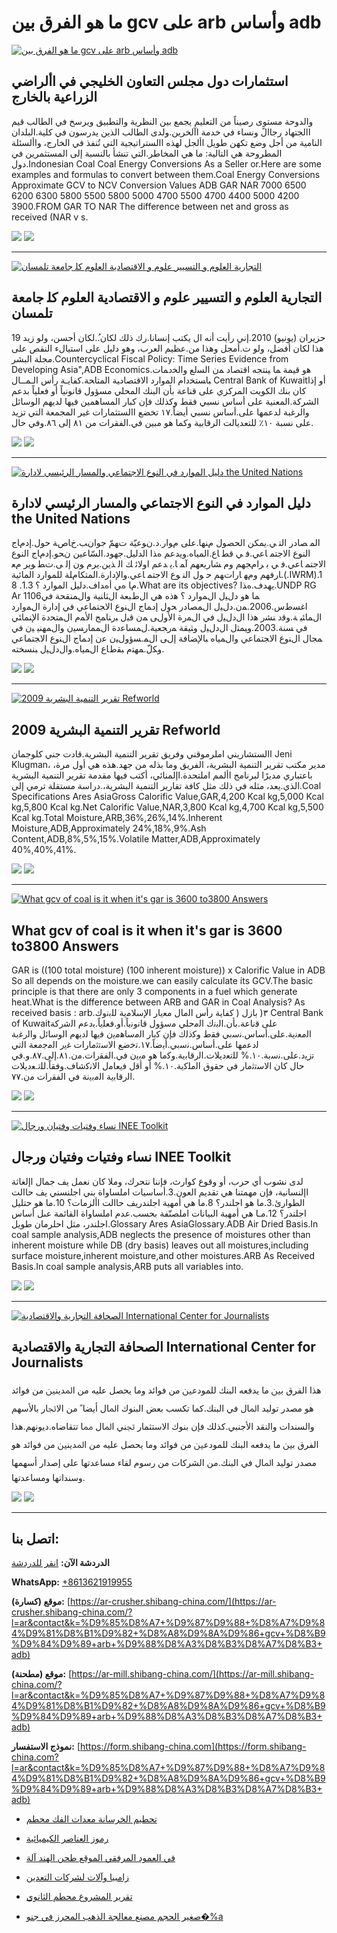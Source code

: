 # ما هو الفرق بين gcv على arb وأساس adb

<a href="https://swt.shibang-china.com/?l=ar&img&k=%D9%85%D8%A7+%D9%87%D9%88+%D8%A7%D9%84%D9%81%D8%B1%D9%82+%D8%A8%D9%8A%D9%86+gcv+%D8%B9%D9%84%D9%89+arb+%D9%88%D8%A3%D8%B3%D8%A7%D8%B3+adb" target="_blank">![ما هو الفرق بين gcv على arb وأساس adb](http://static.shibang-china.com/all-800x300/535.jpg)</a>

## استثمارات دول مجلس التعاون الخليجي في األراضي الزراعية بالخارج
والدوحة مستوى رصيناً من التعليم يجمع بين النظرية والتطبيق ويرسخ في الطالب قيم االجتهاد رجاالً ونساء في خدمة اآلخرين.ولدى الطالب الذين يدرسون في كلية.البلدان النامية من أجل وضع تكهن طويل األجل لهذه االستراتيجية التي تُنفذ في الخارج، واألسئلة المطروحة هي التالية: ما هي المخاطر.التي تنشأ بالنسبة إلى المستثمرين في دول.Indonesian Coal Coal Energy Conversions As a Seller or.Here are some examples and formulas to convert between them.Coal Energy Conversions Approximate GCV to NCV Conversion Values ADB GAR NAR 7000 6500 6200 6300 5800 5500 5800 5000 4700 5500 4700 4400 5000 4200 3900.FROM GAR TO NAR The difference between net and gross as received (NAR v s.


<a href="https://whatsapp.shibangsoft.com/WhatsApp.php" target="_blank" title="WhatsApp">![](http://static.shibang-china.com/icon/whatsapp.png)</a> <a href="https://swt.shibang-china.com/?l=ar&icon&k=%D9%85%D8%A7+%D9%87%D9%88+%D8%A7%D9%84%D9%81%D8%B1%D9%82+%D8%A8%D9%8A%D9%86+gcv+%D8%B9%D9%84%D9%89+arb+%D9%88%D8%A3%D8%B3%D8%A7%D8%B3+adb" target="_blank">![](http://static.shibang-china.com/icon/chat-ar.png)</a>

---

<a href="https://swt.shibang-china.com/?l=ar&img&k=%D9%85%D8%A7+%D9%87%D9%88+%D8%A7%D9%84%D9%81%D8%B1%D9%82+%D8%A8%D9%8A%D9%86+gcv+%D8%B9%D9%84%D9%89+arb+%D9%88%D8%A3%D8%B3%D8%A7%D8%B3+adb" target="_blank">![اﻟﺘﺠﺎرﻳﺔ اﻟﻌﻠﻮم و اﻟﺘﺴﻴﻴﺮ ﻋﻠﻮم و اﻻﻗﺘﺼﺎدﻳﺔ اﻟﻌﻠﻮم ﮐﻠ جامعة تلمسان](http://static.shibang-china.com/all-800x300/911.jpg)</a>

## اﻟﺘﺠﺎرﻳﺔ اﻟﻌﻠﻮم و اﻟﺘﺴﻴﻴﺮ ﻋﻠﻮم و اﻻﻗﺘﺼﺎدﻳﺔ اﻟﻌﻠﻮم ﮐﻠ جامعة تلمسان
19 حزيران (يونيو) 2010.إني رأيت أنه ال يكتب إنسانا.رك ذلك لكان.ُ.لكان أحسن، ولو زيد هذا لكان أفضل، ولو ت.أمجل وهذا من.عظيم العرب، وهو دليل على استيالء النقص على مجلة البشر.Countercyclical Fiscal Policy: Time Series Evidence from Developing Asia&quot;,ADB Economics.ﻫو ﻗﻴﻤﺔ ﻤﺎ ﻴﻨﺘﺠﻪ اﻗﺘﺼﺎد ﻤن اﻟﺴﻟﻊ واﻟﺨدﻤﺎت ﺒﺎﺴﺘﺨدام اﻟﻤوارد اﻻﻗﺘﺼﺎدﻴﺔ اﻟﻤﺘﺎﺤﺔ.كفايـة رأس الـمــال Central Bank of Kuwaitأو إذا كان بنك الكويت المركزي على قناعة بأن البنك المحلي مسؤول قانونياً أو فعلياً بدعم الشركة.المعنية على أساس نسبي فقط وكذلك فإن كبار المساهمين فيها لديهم الوسائل والرغبة لدعمها على.أساس نسبي أيضاً.١٧ تخضع االستثمارات غير المجمعة التي تزيد على نسبة ١٠٪ للتعديالت الرقابية وكما هو مبين في.الفقرات من ٨١ إلى ٨٦.وفي حال.


<a href="https://whatsapp.shibangsoft.com/WhatsApp.php" target="_blank" title="WhatsApp">![](http://static.shibang-china.com/icon/whatsapp.png)</a> <a href="https://swt.shibang-china.com/?l=ar&icon&k=%D9%85%D8%A7+%D9%87%D9%88+%D8%A7%D9%84%D9%81%D8%B1%D9%82+%D8%A8%D9%8A%D9%86+gcv+%D8%B9%D9%84%D9%89+arb+%D9%88%D8%A3%D8%B3%D8%A7%D8%B3+adb" target="_blank">![](http://static.shibang-china.com/icon/chat-ar.png)</a>

---

<a href="https://swt.shibang-china.com/?l=ar&img&k=%D9%85%D8%A7+%D9%87%D9%88+%D8%A7%D9%84%D9%81%D8%B1%D9%82+%D8%A8%D9%8A%D9%86+gcv+%D8%B9%D9%84%D9%89+arb+%D9%88%D8%A3%D8%B3%D8%A7%D8%B3+adb" target="_blank">![دﻟﻴﻞ اﻟﻤﻮارد ﻓﻲ اﻟﻨﻮع اﻻﺟﺘﻤﺎﻋﻲ واﻟﻤﺴﺎر اﻟﺮﺋﻴﺴﻲ ﻻدارة the United Nations](http://static.shibang-china.com/all-800x300/631.jpg)</a>

## دﻟﻴﻞ اﻟﻤﻮارد ﻓﻲ اﻟﻨﻮع اﻻﺟﺘﻤﺎﻋﻲ واﻟﻤﺴﺎر اﻟﺮﺋﻴﺴﻲ ﻻدارة the United Nations
اﻟﻤ ﺼﺎدر اﻟﺘ ﻲ.ﻳﻤﻜﻦ اﻟﺤﺼﻮل ﻡﻨﻬﺎ.ﻋﻠﻰ ﻡﻮار.د.ﻥﻮﻋﻴّﺔ ﺕﻬﻢّ ﺟﻮاﻥﺐ.ﺥﺎﺹﺔ ﺣﻮل.إدﻡﺎج اﻟﻨﻮع اﻻﺟﺘﻤ ﺎﻋﻲ.ﻓ ﻲ ﻗﻄ ﺎع.اﻟﻤﻴﺎﻩ.وﻳﺪﻋﻢ هﺬا اﻟﺪﻟﻴﻞ.ﺟﻬﻮد.اﻟﺴّﺎﻋﻴﻦ ﻥﺤﻮ.إدﻡﺎج اﻟﻨﻮع اﻻﺟﺘﻤ ﺎﻋﻲ.ﻓ ﻲ ﺑ ﺮاﻡﺠﻬﻢ وﻡ ﺸﺎرﻳﻌﻬﻢ آﻤ ﺎ.ﻳ ﺪﻋﻢ اوﻻﺋ ﻚ اﻟ ﺬﻳﻦ.ﻳﺮﻡ ﻮن إﻟ ﻰ.ﺕﻄ ﻮﻳﺮ ﻡﻌ ﺎرﻓﻬﻢ وﻡﻬ ﺎراﺕﻬﻢ ﺣ ﻮل اﻟﻨ ﻮع اﻻﺟﺘﻤ ﺎﻋﻲ.واﻹدارة.اﻟﻤﺘﻜﺎﻡﻠﺔ ﻟﻠﻤﻮارد اﻟﻤﺎﺋﻴﺔ.(.IWRM).1 8 .ﻡﺎ هﻲ أهﺪاف.دﻟﻴﻞ اﻟﻤﻮارد ؟ 1.3.What are its objectives? ﻳﻬﺪف.هﺬا.UNDP RG Ar 1106ﻤﺎ ﻫﻭ ﺩﻝﻴل ﺍﻝﻤﻭﺍﺭﺩ ؟ ﻫﺫﻩ ﻫﻲ ﺍﻝﻁﺒﻌﺔ ﺍﻝﺜﺎﻨﻴﺔ ﻭﺍﻝﻤﻨﻘﺤﺔ ﻓﻲ ﺍﻏﺴﻁﺱ.2006.ﻤﻥ.ﺩﻝﻴل ﺍﻝﻤﺼﺎﺩﺭ ﺤﻭل ﺇﺩﻤﺎﺝ ﺍﻝﻨﻭﻉ ﺍﻻﺠﺘﻤﺎﻋﻲ ﻓﻲ ﺇﺩﺍﺭﺓ ﺍﻝﻤﻭﺍﺭﺩ ﺍﻝﻤﺎﺌﻴ ﺔ.ﻭﻗﺩ ﻨﺸﺭ ﻫﺫﺍ ﺍﻝﺩﻝﻴل ﻓﻲ ﺍﻝﻤﺭﺓ ﺍﻷﻭﻝﻰ ﻤﻥ ﻗﺒل ﺒﺭﻨﺎﻤﺞ ﺍﻷﻤﻡ ﺍﻝﻤﺘﺤﺩﺓ ﺍﻹﻨﻤﺎﺌﻲ ﻓﻲ ﺴﻨﺔ.2003.ﻭﻴﻤﺜل ﺍﻝﺩﻝﻴل ﻭﺜﻴﻘﺔ ﻤﺭﺠﻌﻴﺔ.ﻝﻤﺴﺎﻋﺩﺓ ﺍﻝﻤﻤﺎﺭﺴﻴﻥ ﻭﺍﻝﻤﻬﻨﻴ ﻴﻥ ﻓﻲ ﻤﺠﺎل ﺍﻝﻨﻭﻉ ﺍﻻﺠﺘﻤﺎﻋﻲ ﻭﺍﻝﻤﻴﺎﻩ ﺒﺎﻹﻀﺎﻓﺔ ﺇﻝﻰ ﺍﻝﻤ.ﺴﺅﻭﻝﻴﻥ ﻋﻥ ﺇﺩﻤﺎﺝ ﺍﻝﻨﻭﻉ ﺍﻻﺠﺘﻤﺎﻋﻲ ﻭﻜلّ.ﻤﻬﺘﻡ ﺒﻘﻁﺎﻉ ﺍﻝﻤﻴﺎﻩ.ﻭﺍﻝﺩﻝﻴل ﺒﻨﺴﺨﺘﻪ.


<a href="https://whatsapp.shibangsoft.com/WhatsApp.php" target="_blank" title="WhatsApp">![](http://static.shibang-china.com/icon/whatsapp.png)</a> <a href="https://swt.shibang-china.com/?l=ar&icon&k=%D9%85%D8%A7+%D9%87%D9%88+%D8%A7%D9%84%D9%81%D8%B1%D9%82+%D8%A8%D9%8A%D9%86+gcv+%D8%B9%D9%84%D9%89+arb+%D9%88%D8%A3%D8%B3%D8%A7%D8%B3+adb" target="_blank">![](http://static.shibang-china.com/icon/chat-ar.png)</a>

---

<a href="https://swt.shibang-china.com/?l=ar&img&k=%D9%85%D8%A7+%D9%87%D9%88+%D8%A7%D9%84%D9%81%D8%B1%D9%82+%D8%A8%D9%8A%D9%86+gcv+%D8%B9%D9%84%D9%89+arb+%D9%88%D8%A3%D8%B3%D8%A7%D8%B3+adb" target="_blank">![تقرير التنمية البشرية 2009 Refworld](http://static.shibang-china.com/all-800x300/26.jpg)</a>

## تقرير التنمية البشرية 2009 Refworld
االستشاريني املرموقني وفريق تقرير التنمية البشرية.قادت جني كلوجمان Jeni Klugman، مدير مكتب تقرير التنمية البشرية، الفريق وما بذله من جهد.هذه هي أول مرة، باعتباري مديرًا لبرنامج األمم املتحدة.اإلمنائي، أكتب فيها مقدمة تقرير التنمية البشرية الذي.يعد، مثله في ذلك مثل كافة تقارير التنمية البشرية،.دراسة مستقلة ترمي إلى.Coal Specifications Ares AsiaGross Calorific Value,GAR,4,200 Kcal kg,5,000 Kcal kg,5,800 Kcal kg.Net Calorific Value,NAR,3,800 Kcal kg,4,700 Kcal kg,5,500 Kcal kg.Total Moisture,ARB,36%,26%,14%.Inherent Moisture,ADB,Approximately 24%,18%,9%.Ash Content,ADB,8%,5%,15%.Volatile Matter,ADB,Approximately 40%,40%,41%.


<a href="https://whatsapp.shibangsoft.com/WhatsApp.php" target="_blank" title="WhatsApp">![](http://static.shibang-china.com/icon/whatsapp.png)</a> <a href="https://swt.shibang-china.com/?l=ar&icon&k=%D9%85%D8%A7+%D9%87%D9%88+%D8%A7%D9%84%D9%81%D8%B1%D9%82+%D8%A8%D9%8A%D9%86+gcv+%D8%B9%D9%84%D9%89+arb+%D9%88%D8%A3%D8%B3%D8%A7%D8%B3+adb" target="_blank">![](http://static.shibang-china.com/icon/chat-ar.png)</a>

---

<a href="https://swt.shibang-china.com/?l=ar&img&k=%D9%85%D8%A7+%D9%87%D9%88+%D8%A7%D9%84%D9%81%D8%B1%D9%82+%D8%A8%D9%8A%D9%86+gcv+%D8%B9%D9%84%D9%89+arb+%D9%88%D8%A3%D8%B3%D8%A7%D8%B3+adb" target="_blank">![What gcv of coal is it when it&#39;s gar is 3600 to3800 Answers](http://static.shibang-china.com/all-800x300/1295.jpg)</a>

## What gcv of coal is it when it&#39;s gar is 3600 to3800 Answers
GAR is ((100 total moisture) (100 inherent moisture)) x Calorific Value in ADB So all depends on the moisture.we can easily calculate its GCV.The basic principle is that there are only 3 components in a fuel which generate heat.What is the difference between ARB and GAR in Coal Analysis? As received basis : arb.٣( ﺑﺎزل ( ﻛﻔﺎﯾﺔ رأس اﻟﻣﺎل ﻣﻌﯾﺎر اﻹﺳﻼﻣﯾﺔ ﻟﻠﺑﻧوك Central Bank of Kuwaitﻋﻠﻰ ﻗﻧﺎﻋﺔ.ﺑﺄن.اﻟﺑﻧك اﻟﻣﺣﻠﻲ ﻣﺳؤول ﻗﺎﻧوﻧﯾﺎً.أو.ﻓﻌﻠﯾﺎً.ﺑدﻋم اﻟﺷرﻛﺔ اﻟﻣﻌﻧﯾﺔ.ﻋﻠﻰ.أﺳﺎس.ﻧﺳﺑﻲ ﻓﻘط وﻛذﻟك ﻓﺈن ﻛﺑﺎر اﻟﻣﺳﺎﻫﻣﯾن ﻓﯾﻬﺎ ﻟدﯾﻬم اﻟوﺳﺎﺋل واﻟرﻏﺑﺔ ﻟدﻋﻣﻬﺎ ﻋﻠﻰ.أﺳﺎس.ﻧﺳﺑﻲ.أﯾﺿﺎً.١٧.ﺗﺧﺿﻊ اﻻﺳﺗﺛﻣﺎرات ﻏﯾر اﻟﻣﺟﻣﻌﺔ اﻟﺗﻲ ﺗزﯾد.ﻋﻠﻰ.ﻧﺳﺑﺔ.١٠.% ﻟﻠﺗﻌدﯾﻼت.اﻟرﻗﺎﺑﯾﺔ.وﻛﻣﺎ ﻫو ﻣﺑﯾن ﻓﻲ.اﻟﻔﻘرات.ﻣن.٨١.إﻟﻰ.٨٧.و.ﻓﻲ ﺣﺎل ﻛﺎن اﻻﺳﺗﺛﻣﺎر ﻓﻲ ﺣﻘوق اﻟﻣﻠﻛﯾﺔ.١٠.% أو أﻗل ﻓﯾﻌﺎﻣل اﻻﻧﻛﺷﺎف.وﻓﻘﺎً.ﻟﻠﺗ.ﻌدﯾﻼت اﻟرﻗﺎﺑﯾﺔ اﻟﻣﺑﯾﻧﺔ ﻓﻲ اﻟﻔﻘرات ﻣن.٧٧.


<a href="https://whatsapp.shibangsoft.com/WhatsApp.php" target="_blank" title="WhatsApp">![](http://static.shibang-china.com/icon/whatsapp.png)</a> <a href="https://swt.shibang-china.com/?l=ar&icon&k=%D9%85%D8%A7+%D9%87%D9%88+%D8%A7%D9%84%D9%81%D8%B1%D9%82+%D8%A8%D9%8A%D9%86+gcv+%D8%B9%D9%84%D9%89+arb+%D9%88%D8%A3%D8%B3%D8%A7%D8%B3+adb" target="_blank">![](http://static.shibang-china.com/icon/chat-ar.png)</a>

---

<a href="https://swt.shibang-china.com/?l=ar&img&k=%D9%85%D8%A7+%D9%87%D9%88+%D8%A7%D9%84%D9%81%D8%B1%D9%82+%D8%A8%D9%8A%D9%86+gcv+%D8%B9%D9%84%D9%89+arb+%D9%88%D8%A3%D8%B3%D8%A7%D8%B3+adb" target="_blank">![نساء وفتيات وفتيان ورجال INEE Toolkit](http://static.shibang-china.com/all-800x300/1393.jpg)</a>

## نساء وفتيات وفتيان ورجال INEE Toolkit
لدى نشوب أي حرب، أو وقوع كوارث، فإننا نتحرك، وملا كان نعمل يف جمال اإلغاثة اإلنسانية، فإن مهمتنا هي تقديم العون.3.أساسيات املساواة بني اجلنسني يف حاالت الطوارئ.3.ما هو اجلندر؟ 8.ما هي أمهية اجلندريف حاالت األزمات؟ 10.ما هو حتليل اجلندر؟ 12.مـا هي أمهية البيانات املصنّفة بحسب.عدم املساواة القائمة عىل أساس اجلندر، مثل احلرمان طويل.Glossary Ares AsiaGlossary.ADB Air Dried Basis.In coal sample analysis,ADB neglects the presence of moistures other than inherent moisture while DB (dry basis) leaves out all moistures,including surface moisture,inherent moisture,and other moistures.ARB As Received Basis.In coal sample analysis,ARB puts all variables into.


<a href="https://whatsapp.shibangsoft.com/WhatsApp.php" target="_blank" title="WhatsApp">![](http://static.shibang-china.com/icon/whatsapp.png)</a> <a href="https://swt.shibang-china.com/?l=ar&icon&k=%D9%85%D8%A7+%D9%87%D9%88+%D8%A7%D9%84%D9%81%D8%B1%D9%82+%D8%A8%D9%8A%D9%86+gcv+%D8%B9%D9%84%D9%89+arb+%D9%88%D8%A3%D8%B3%D8%A7%D8%B3+adb" target="_blank">![](http://static.shibang-china.com/icon/chat-ar.png)</a>

---

<a href="https://swt.shibang-china.com/?l=ar&img&k=%D9%85%D8%A7+%D9%87%D9%88+%D8%A7%D9%84%D9%81%D8%B1%D9%82+%D8%A8%D9%8A%D9%86+gcv+%D8%B9%D9%84%D9%89+arb+%D9%88%D8%A3%D8%B3%D8%A7%D8%B3+adb" target="_blank">![ﺍﻟﺼﺤﺎﻓﺔ ﺍﻟﺘﺠﺎﺭﻳﺔ ﻭﺍﻻﻗﺘﺼﺎﺩﻳﺔ International Center for Journalists](http://static.shibang-china.com/all-800x300/1152.jpg)</a>

## ﺍﻟﺼﺤﺎﻓﺔ ﺍﻟﺘﺠﺎﺭﻳﺔ ﻭﺍﻻﻗﺘﺼﺎﺩﻳﺔ International Center for Journalists
ﻫﺬﺍ ﺍﻟﻔﺮﻕ ﺑﲔ ﻣﺎ ﻳﺪﻓﻌﻪ ﺍﻟﺒﻨﻚ ﻟﻠﻤﻮﺩﻋﲔ ﻣﻦ ﻓﻮﺍﺋﺪ ﻭﻣﺎ ﻳﺤﺼﻞ ﻋﻠﻴﻪ ﻣﻦ ﺍﳌﺪﻳﻨﲔ ﻣﻦ ﻓﻮﺍﺋﺪ ﻫﻮ ﻣﺼﺪﺭ ﺗﻮﻟﻴﺪ ﺍﳌﺎﻝ ﻓﻲ ﺍﻟﺒﻨﻚ.ﻛﻤﺎ ﺗﻜﺴﺐ ﺑﻌﺾ ﺍﻟﺒﻨﻮﻙ ﺍﳌﺎﻝ ﺃﻳﻀﺎﹰ ﻣﻦ ﺍﻻﲡﺎﺭ ﺑﺎﻷﺳﻬﻢ ﻭﺍﻟﺴﻨﺪﺍﺕ ﻭﺍﻟﻨﻘﺪ ﺍﻷﺟﻨﺒﻲ.ﻛﺬﻟﻚ ﻓﺈﻥ ﺑﻨﻮﻙ ﺍﻻﺳﺘﺜﻤﺎﺭ ﲡﻨﻲ ﺍﳌﺎﻝ ﳑﺎ ﺗﺘﻘﺎﺿﺎﻩ.ﺩﻳﻮﻧﻬﻢ.ﻫﺬﺍ ﺍﻟﻔﺮﻕ ﺑﲔ ﻣﺎ ﻳﺪﻓﻌﻪ ﺍﻟﺒﻨﻚ ﻟﻠﻤﻮﺩﻋﲔ ﻣﻦ ﻓﻮﺍﺋﺪ ﻭﻣﺎ ﻳﺤﺼﻞ ﻋﻠﻴﻪ ﻣﻦ ﺍﳌﺪﻳﻨﲔ ﻣﻦ ﻓﻮﺍﺋﺪ ﻫﻮ ﻣﺼﺪﺭ ﺗﻮﻟﻴﺪ ﺍﳌﺎﻝ ﻓﻲ ﺍﻟﺒﻨﻚ.ﻣﻦ ﺍﻟﺸﺮﻛﺎﺕ ﻣﻦ ﺭﺳﻮﻡ ﻟﻘﺎﺀ ﻣﺴﺎﻋﺪﺗﻬﺎ ﻋﻠﻰ ﺇﺻﺪﺍﺭ ﺃﺳﻬﻤﻬﺎ ﻭﺳﻨﺪﺍﺗﻬﺎ ﻭﻣﺴﺎﻋﺪﺗﻬﺎ.

<a href="https://whatsapp.shibangsoft.com/WhatsApp.php" target="_blank" title="WhatsApp">![](http://static.shibang-china.com/icon/whatsapp.png)</a> <a href="https://swt.shibang-china.com/?l=ar&icon&k=%D9%85%D8%A7+%D9%87%D9%88+%D8%A7%D9%84%D9%81%D8%B1%D9%82+%D8%A8%D9%8A%D9%86+gcv+%D8%B9%D9%84%D9%89+arb+%D9%88%D8%A3%D8%B3%D8%A7%D8%B3+adb" target="_blank">![](http://static.shibang-china.com/icon/chat-ar.png)</a>

---
## اتصل بنا:

**الدردشة الآن:** [انقر للدردشة](https://swt.shibang-china.com?l=ar&contact&k=%D9%85%D8%A7+%D9%87%D9%88+%D8%A7%D9%84%D9%81%D8%B1%D9%82+%D8%A8%D9%8A%D9%86+gcv+%D8%B9%D9%84%D9%89+arb+%D9%88%D8%A3%D8%B3%D8%A7%D8%B3+adb)

**WhatsApp:**  [+8613621919955](https://whatsapp.shibangsoft.com/WhatsApp.php)

**موقع (كسارة):** [https://ar-crusher.shibang-china.com/](https://ar-crusher.shibang-china.com/?l=ar&contact&k=%D9%85%D8%A7+%D9%87%D9%88+%D8%A7%D9%84%D9%81%D8%B1%D9%82+%D8%A8%D9%8A%D9%86+gcv+%D8%B9%D9%84%D9%89+arb+%D9%88%D8%A3%D8%B3%D8%A7%D8%B3+adb)

**موقع (مطحنة):** [https://ar-mill.shibang-china.com/](https://ar-mill.shibang-china.com/?l=ar&contact&k=%D9%85%D8%A7+%D9%87%D9%88+%D8%A7%D9%84%D9%81%D8%B1%D9%82+%D8%A8%D9%8A%D9%86+gcv+%D8%B9%D9%84%D9%89+arb+%D9%88%D8%A3%D8%B3%D8%A7%D8%B3+adb)

**نموذج الاستفسار:** [https://form.shibang-china.com](https://form.shibang-china.com?l=ar&contact&k=%D9%85%D8%A7+%D9%87%D9%88+%D8%A7%D9%84%D9%81%D8%B1%D9%82+%D8%A8%D9%8A%D9%86+gcv+%D8%B9%D9%84%D9%89+arb+%D9%88%D8%A3%D8%B3%D8%A7%D8%B3+adb)

* [تحطيم الخرسانة معدات الفك محطم](../30/%D8%AA%D8%AD%D8%B7%D9%8A%D9%85%20%D8%A7%D9%84%D8%AE%D8%B1%D8%B3%D8%A7%D9%86%D8%A9%20%D9%85%D8%B9%D8%AF%D8%A7%D8%AA%20%D8%A7%D9%84%D9%81%D9%83%20%D9%85%D8%AD%D8%B7%D9%85.md)

* [رموز العناصر الكيميائية](../29/%D8%B1%D9%85%D9%88%D8%B2%20%D8%A7%D9%84%D8%B9%D9%86%D8%A7%D8%B5%D8%B1%20%D8%A7%D9%84%D9%83%D9%8A%D9%85%D9%8A%D8%A7%D8%A6%D9%8A%D8%A9.md)

* [في العمود المرفقي الموقع طحن الهند آلة](../29/%D9%81%D9%8A%20%D8%A7%D9%84%D8%B9%D9%85%D9%88%D8%AF%20%D8%A7%D9%84%D9%85%D8%B1%D9%81%D9%82%D9%8A%20%D8%A7%D9%84%D9%85%D9%88%D9%82%D8%B9%20%D8%B7%D8%AD%D9%86%20%D8%A7%D9%84%D9%87%D9%86%D8%AF%20%D8%A2%D9%84%D8%A9.md)

* [زامبيا وآلات لشركات التعدين](../28/%D8%B2%D8%A7%D9%85%D8%A8%D9%8A%D8%A7%20%D9%88%D8%A2%D9%84%D8%A7%D8%AA%20%D9%84%D8%B4%D8%B1%D9%83%D8%A7%D8%AA%20%D8%A7%D9%84%D8%AA%D8%B9%D8%AF%D9%8A%D9%86.md)

* [تقرير المشروع محطم الثانوي](../26/%D8%AA%D9%82%D8%B1%D9%8A%D8%B1%20%D8%A7%D9%84%D9%85%D8%B4%D8%B1%D9%88%D8%B9%20%D9%85%D8%AD%D8%B7%D9%85%20%D8%A7%D9%84%D8%AB%D8%A7%D9%86%D9%88%D9%8A.md)

* [صغير الحجم مصنع معالجة الذهب المحرز في جنو�%a](../28/%D8%B5%D8%BA%D9%8A%D8%B1%20%D8%A7%D9%84%D8%AD%D8%AC%D9%85%20%D9%85%D8%B5%D9%86%D8%B9%20%D9%85%D8%B9%D8%A7%D9%84%D8%AC%D8%A9%20%D8%A7%D9%84%D8%B0%D9%87%D8%A8%20%D8%A7%D9%84%D9%85%D8%AD%D8%B1%D8%B2%20%D9%81%D9%8A%20%D8%AC%D9%86%D9%88%EF%BF%BD%25a.md)